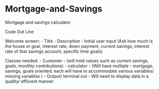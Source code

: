 # Mortgage-and-Savings
Mortgage and savings calculator

Code Out Line

Welcome screen:
    - Title 
    - Description
    - Initial user input (Ask how much is the house or goal, interest rate, down payment, current savings, interest rate of that savings account, specific time goals)

Classes needed:
    - Customer - (will hold values such as current savings, goals, monthly contributions)
    - calculator - (Will have multiple -  mortgage, savings, goals oriented, each will have to accommodate various variables/ missing variables )
    - Output/ terminal out - Will need to display data in a quality/ efficient manner
